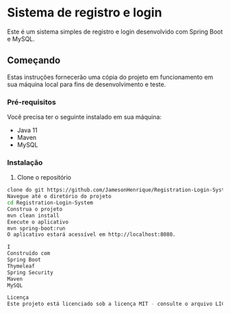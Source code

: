 # Sistema de registro e login

Este é um sistema simples de registro e login desenvolvido com Spring Boot e MySQL.

## Começando

Estas instruções fornecerão uma cópia do projeto em funcionamento em sua máquina local para fins de desenvolvimento e teste.

### Pré-requisitos

Você precisa ter o seguinte instalado em sua máquina:

- Java 11
- Maven
- MySQL

### Instalação

1. Clone o repositório
```bash
clone do git https://github.com/JamesonHenrique/Registration-Login-System.git
Navegue até o diretório do projeto
cd Registration-Login-System
Construa o projeto
mvn clean install
Execute o aplicativo
mvn spring-boot:run
O aplicativo estará acessível em http://localhost:8080.

I
Construído com
Spring Boot
Thymeleaf
Spring Security
Maven 
MySQL 

Licença
Este projeto está licenciado sob a licença MIT - consulte o arquivo LICENSE.md para obter detalhes


